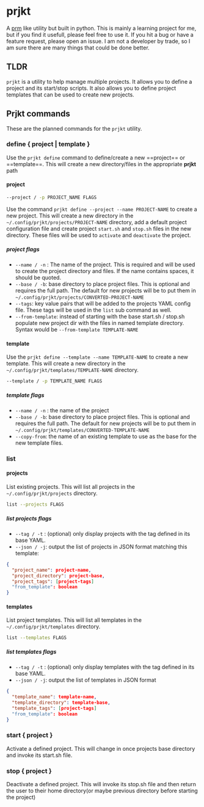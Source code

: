 #  prjkt

A [prm](https://github.com/EivindArvesen/prm) like utility but built in python. This is mainly a learning project for me, but if you find it usefull, please feel free to use it. If you hit a bug or have a feature request, please open an issue. I am not a developer by trade, so I am sure there are many things that could be done better.

## TLDR

`prjkt` is a utility to help manage multiple projects. It allows you to define a project and its start/stop scripts. It also allows you to define project templates that can be used to create new projects.

## Prjkt commands

These are the planned commands for the `prjkt` utility.

### define { project | template }

Use the `prjkt define` command to define/create a new ==project== or ==template==. This will create a new directory/files in the appropriate **prjkt** path 

#### project

```bash
--project / -p PROJECT_NAME FLAGS
```

Use the command `prjkt define --project --name PROJECT-NAME` to create a new project. This will create a new directory in the `~/.config/prjkt/projects/PROJECT-NAME` directory, add a default project configuration file and create project `start.sh` and `stop.sh` files in the new directory. These files will be used to `activate` and `deactivate` the project.

##### project flags

- `--name / -n` : The name of the project. This is required and will be used to create the project directory and files. If the name contains spaces, it should be quoted.
- `--base / -b`: base directory to place project files. This is optional and requires the full path. The default for new projects will be to put them in `~/.config/prjkt/projects/CONVERTED-PROJECT-NAME`
- `--tags`: key value pairs that will be added to the projects YAML config file. These tags will be used in the `list` sub command as well. 
- `--from-template`: instead of starting with the base start.sh / stop.sh populate new project dir with the files in named template directory. Syntax would be `--from-template TEMPLATE-NAME`

#### template

Use the `prjkt define --template --name TEMPLATE-NAME` to create a new template. This will create a new directory in the `~/.config/prjkt/templates/TEMPLATE-NAME` directory. 

```bash
--template / -p TEMPLATE_NAME FLAGS
```

##### template flags

- `--name / -n` : the name of the project
- `--base / -b`: base directory to place project files. This is optional and requires the full path. The default for new projects will be to put them in `~/.config/prjkt/templates/CONVERTED-TEMPLATE-NAME`
- `--copy-from`: the name of an existing template to use as the base for the new template files. 

### list

#### projects

List existing projects. This will list all projects in the `~/.config/prjkt/projects` directory. 

```bash
list --projects FLAGS
```

##### list projects flags

- `--tag / -t` : (optional) only display projects with the tag defined in its base YAML. 
- `--json / -j`: output the list of projects in JSON format matching this template:   

```json
{
  "project_name": project-name,
  "project_directory": project-base,
  "project_tags": [project-tags]
  "from_template": boolean
}
```

#### templates

List project templates. This will list all templates in the `~/.config/prjkt/templates` directory. 

```bash
list --templates FLAGS
```

##### list templates flags

- `--tag / -t` : (optional) only display templates with the tag defined in its base YAML.
- `--json / -j`: output the list of templates in JSON format

```json
{
  "template_name": template-name,
  "template_directory": template-base,
  "template_tags": [project-tags]
  "from_template": boolean
}
```

### start { project }

Activate a defined project. This will change in once projects base directory and invoke its start.sh file. 

### stop { project }

Deactivate a defined project. This will invoke its stop.sh file and then return the user to their home directory(or maybe previous directory before starting the project) 
